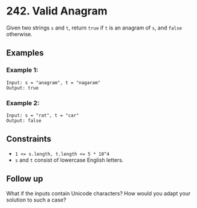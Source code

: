 # 242. Valid Anagram

Given two strings `s` and `t`, return `true` if `t` is an anagram of `s`, and `false` otherwise.

## Examples

### Example 1:

```
Input: s = "anagram", t = "nagaram"
Output: true
```

### Example 2:

```
Input: s = "rat", t = "car"
Output: false
```

## Constraints

- `1 <= s.length, t.length <= 5 * 10^4`
- `s` and `t` consist of lowercase English letters.

## Follow up

What if the inputs contain Unicode characters? How would you adapt your solution to such a case?
